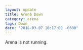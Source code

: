 ```yaml
---
layout: update
title: Arena Down
category: arena
tags: Down
date: "2018-03-07 10:17:00 -0600"
---
```


Arena is not running.
